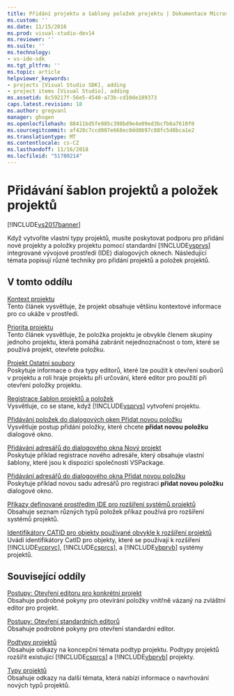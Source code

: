 ```yaml
---
title: Přidání projektu a šablony položek projektu | Dokumentace Microsoftu
ms.custom: ''
ms.date: 11/15/2016
ms.prod: visual-studio-dev14
ms.reviewer: ''
ms.suite: ''
ms.technology:
- vs-ide-sdk
ms.tgt_pltfrm: ''
ms.topic: article
helpviewer_keywords:
- projects [Visual Studio SDK], adding
- project items [Visual Studio], adding
ms.assetid: 8c59217f-56e5-4540-a73b-cd10de189373
caps.latest.revision: 18
ms.author: gregvanl
manager: ghogen
ms.openlocfilehash: 88411bd5fe985c398bd9e4e09ed3bcfb6a7610f0
ms.sourcegitcommit: af428c7ccd007e668ec0dd8697c88fc5d8bca1e2
ms.translationtype: MT
ms.contentlocale: cs-CZ
ms.lasthandoff: 11/16/2018
ms.locfileid: "51780214"
---
```

# <a name="adding-project-and-project-item-templates"></a>Přidávání šablon projektů a položek projektů
[!INCLUDE[vs2017banner](../../includes/vs2017banner.md)]

Když vytvoříte vlastní typy projektů, musíte poskytovat podporu pro přidání nové projekty a položky projektu pomocí standardní [!INCLUDE[vsprvs](../../includes/vsprvs-md.md)] integrované vývojové prostředí (IDE) dialogových oknech. Následující témata popisují různé techniky pro přidání projektů a položek projektů.  
  
## <a name="in-this-section"></a>V tomto oddílu  
 [Kontext projektu](../../extensibility/internals/project-context.md)  
 Tento článek vysvětluje, že projekt obsahuje většinu kontextové informace pro co ukáže v prostředí.  
  
 [Priorita projektu](../../extensibility/internals/project-priority.md)  
 Tento článek vysvětluje, že položka projektu je obvykle členem skupiny jednoho projektu, která pomáhá zabránit nejednoznačnost o tom, které se používá projekt, otevřete položku.  
  
 [Projekt Ostatní soubory](../../extensibility/internals/miscellaneous-files-project.md)  
 Poskytuje informace o dva typy editorů, které lze použít k otevření souborů v projektu a roli hraje projektu při určování, které editor pro použití při otevření položky projektu.  
  
 [Registrace šablon projektů a položek](../../extensibility/internals/registering-project-and-item-templates.md)  
 Vysvětluje, co se stane, když [!INCLUDE[vsprvs](../../includes/vsprvs-md.md)] vytvoření projektu.  
  
 [Přidávání položek do dialogových oken Přidat novou položku](../../extensibility/internals/adding-items-to-the-add-new-item-dialog-boxes.md)  
 Vysvětluje postup přidání položky, které chcete **přidat novou položku** dialogové okno.  
  
 [Přidávání adresářů do dialogového okna Nový projekt](../../extensibility/internals/adding-directories-to-the-new-project-dialog-box.md)  
 Poskytuje příklad registrace nového adresáře, který obsahuje vlastní šablony, které jsou k dispozici společností VSPackage.  
  
 [Přidávání adresářů do dialogového okna Přidat novou položku](../../extensibility/internals/adding-directories-to-the-add-new-item-dialog-box.md)  
 Poskytuje příklad novou sadu adresářů pro registraci **přidat novou položku** dialogové okno.  
  
 [Příkazy definované prostředím IDE pro rozšíření systémů projektů](../../extensibility/internals/ide-defined-commands-for-extending-project-systems.md)  
 Obsahuje seznam různých typů položek příkaz používá pro rozšíření systémů projektů.  
  
 [Identifikátory CATID pro objekty používané obvykle k rozšíření projektů](../../extensibility/internals/catids-for-objects-that-are-typically-used-to-extend-projects.md)  
 Uvádí identifikátory CatID pro objekty, které se používají k rozšíření [!INCLUDE[vcprvc](../../includes/vcprvc-md.md)], [!INCLUDE[csprcs](../../includes/csprcs-md.md)], a [!INCLUDE[vbprvb](../../includes/vbprvb-md.md)] systémy projektů.  
  
## <a name="related-sections"></a>Související oddíly  
 [Postupy: Otevření editoru pro konkrétní projekt](../../extensibility/how-to-open-project-specific-editors.md)  
 Obsahuje podrobné pokyny pro otevírání položky vnitřně vázaný na zvláštní editor pro projekt.  
  
 [Postupy: Otevření standardních editorů](../../extensibility/how-to-open-standard-editors.md)  
 Obsahuje podrobné pokyny pro otevření standardní editor.  
  
 [Podtypy projektů](../../extensibility/internals/project-subtypes.md)  
 Obsahuje odkazy na koncepční témata podtyp projektu. Podtypy projektů rozšířit existující [!INCLUDE[csprcs](../../includes/csprcs-md.md)] a [!INCLUDE[vbprvb](../../includes/vbprvb-md.md)] projekty.  
  
 [Typy projektů](../../extensibility/internals/project-types.md)  
 Obsahuje odkazy na další témata, která nabízí informace o navrhování nových typů projektů.

